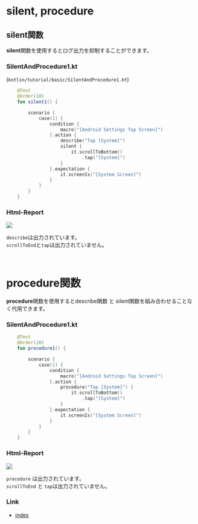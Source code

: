 # silent, procedure

## silent関数

**silent**関数を使用するとログ出力を抑制することができます。

### SilentAndProcedure1.kt

(`kotlin/tutorial/basic/SilentAndProcedure1.kt`)

```kotlin
    @Test
    @Order(10)
    fun silent1() {

        scenario {
            case(1) {
                condition {
                    macro("[Android Settings Top Screen]")
                }.action {
                    describe("Tap [System]")
                    silent {
                        it.scrollToBottom()
                            .tap("[System]")
                    }
                }.expectation {
                    it.screenIs("[System Screen]")
                }
            }
        }
    }
```

### Html-Report

![](../../_images/silent_and_procedure_1.png)

`describe`は出力されています。<br>
`scrollToEnd`と`tap`は出力されていません。

<br>

# procedure関数

**procedure**関数を使用するとdescribe関数 と silent関数を組み合わせることなく代用できます。

### SilentAndProcedure1.kt

```kotlin
    @Test
    @Order(20)
    fun procedure1() {

        scenario {
            case(1) {
                condition {
                    macro("[Android Settings Top Screen]")
                }.action {
                    procedure("Tap [System]") {
                        it.scrollToBottom()
                            .tap("[System]")
                    }
                }.expectation {
                    it.screenIs("[System Screen]")
                }
            }
        }
    }
```

### Html-Report

![](../../_images/silent_and_procedure_2.png )

`procedure` は出力されています。<br>
`scrollToEnd` と `tap`は出力されていません。

### Link

- [index](../../../index_ja.md)
